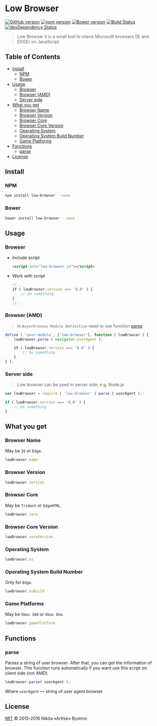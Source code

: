 # Low Browser

[![GitHub version](https://badge.fury.io/gh/Arttse%2Flow-browser.svg)](https://github.com/Arttse/low-browser/releases/latest)
[![npm version](https://badge.fury.io/js/low-browser.svg)](https://www.npmjs.com/package/low-browser)
[![Bower version](https://badge.fury.io/bo/low-browser.svg)](http://bower.io/search/?q=low-browser)
[![Build Status](https://travis-ci.org/Arttse/low-browser.svg)](https://travis-ci.org/Arttse/low-browser)
[![devDependency Status](https://david-dm.org/Arttse/low-browser/dev-status.svg)](https://david-dm.org/Arttse/low-browser#info=devDependencies)

> Low Browser it is a small tool to check Microsoft browsers (IE and EDGE) on JavaScript

<!-- START doctoc generated TOC please keep comment here to allow auto update -->
<!-- DON'T EDIT THIS SECTION, INSTEAD RE-RUN doctoc TO UPDATE -->
## Table of Contents

- [Install](#install)
  - [NPM](#npm)
  - [Bower](#bower)
- [Usage](#usage)
  - [Browser](#browser)
  - [Browser (AMD)](#browser-amd)
  - [Server side](#server-side)
- [What you get](#what-you-get)
  - [Browser Name](#browser-name)
  - [Browser Version](#browser-version)
  - [Browser Core](#browser-core)
  - [Browser Core Version](#browser-core-version)
  - [Operating System](#operating-system)
  - [Operating System Build Number](#operating-system-build-number)
  - [Game Platforms](#game-platforms)
- [Functions](#functions)
  - [parse](#parse)
- [License](#license)

<!-- END doctoc generated TOC please keep comment here to allow auto update -->


## Install

### NPM
```bash
npm install low-browser --save
```

### Bower
```bash
bower install low-browser --save
```


## Usage

### Browser

- Include script
  ```html
  <script src="low-browser.js"></script>
  ```

- Work with script
  ```javascript
  //...
  if ( lowBrowser.version === '8.0' ) {
      // Do something
  }
  //...
  ```

### Browser (AMD)
> In `Asynchronous Module Definition` need to use function [parse](#parse)

```javascript
define ( 'your-module', ['low-browser'], function ( lowBrowser ) {
    lowBrowser.parse ( navigator.userAgent );

    if ( lowBrowser.version === '8.0' ) {
        // Do something
    }
} );
```

### Server side
> Low browser can be used in server side, e.g. Node.js

```javascript
var lowBrowser = require ( 'low-browser' ).parse ( userAgent );

if ( lowBrowser.version === '8.0' ) {
    // Do something
}
```


## What you get

### Browser Name

May be `IE` or `Edge`.

```javascript
lowBrowser.name
```

### Browser Version

```javascript
lowBrowser.version
```

### Browser Core

May be `Trident` or `EdgeHTML`.

```javascript
lowBrowser.core
```

### Browser Core Version

```javascript
lowBrowser.coreVersion
```

### Operating System

```javascript
lowBrowser.os
```

### Operating System Build Number

Only for `Edge`.

```javascript
lowBrowser.osBuild
```

### Game Platforms

May be `Xbox 360` or `Xbox One`.

```javascript
lowBrowser.gamePlatform
```

## Functions

### parse

Parses a string of user browser. After that, you can get the information of browser.
This function runs automatically if you want use this script on client side (not AMD).

```javascript
lowBrowser.parse( userAgent );
```

Where `userAgent` — string of user agent browser

## License
[MIT](http://www.opensource.org/licenses/mit-license.php) &copy; 2015-2016 Nikita «Arttse» Bystrov